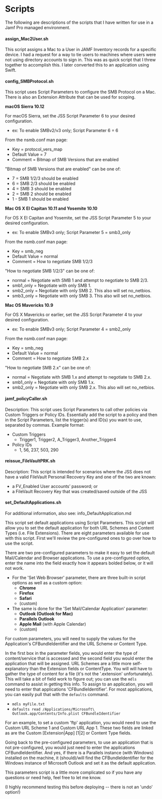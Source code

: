 Scripts
======

The following are descriptions of the scripts that I have written for use in a Jamf Pro managed environment.


#### assign_Mac2User.sh ####

This script assigns a Mac to a User in JAMF Inventory records for a specific device.  I had a request for a way to tie users to machines where users were not using directory accounts to sign in.  This was as quick script that I threw together to accomplish this.  I later converted this to an application using Swift.


#### config_SMBProtocol.sh ####

This script uses Script Parameters to configure the SMB Protocol on a Mac.  There is also an Extension Attribute that can be used for scoping.

**macOS Sierra 10.12**

For macOS Sierra, set the JSS Script Parameter 6 to your desired configuration.
* ex:  To enable SMBv2/v3 only; Script Parameter 6 = 6

From the nsmb.conf man page:
* Key = protocol_vers_map
* Default Value = 7
* Comment = Bitmap of SMB Versions that are enabled

"Bitmap of SMB Versions that are enabled" can be one of:
* 7 = SMB 1/2/3 should be enabled
* 6 = SMB 2/3 should be enabled
* 4 = SMB 3 should be enabled
* 2 = SMB 2 should be enabled
* 1 - SMB 1 should be enabled

**Mac OS X El Capitan 10.11 and Yosemite 10.10**

For OS X El Capitan and Yosemite, set the JSS Script Parameter 5 to your desired configuration.
* ex:  To enable SMBv3 only; Script Parameter 5 = smb3_only

From the nsmb.conf man page:
* Key = smb_neg
* Default Value = normal
* Comment = How to negotiate SMB 1/2/3

"How to negotiate SMB 1/2/3" can be one of:
* normal = Negotiate with SMB 1 and attempt to negotiate to SMB 2/3.
* smb1_only = Negotiate with only SMB 1.
* smb2_only = Negotiate with only SMB 2. This also will set no_netbios.
* smb3_only = Negotiate with only SMB 3. This also will set no_netbios.

**Mac OS Mavericks 10.9**

For OS X Mavericks or earlier, set the JSS Script Parameter 4 to your desired configuration.
* ex:  To enable SMBv3 only; Script Parameter 4 = smb2_only

From the nsmb.conf man page:
* Key = smb_neg
* Default Value = normal
* Comment = How to negotiate SMB 2.x

"How to negotiate SMB 2.x" can be one of:
* normal = Negotiate with SMB 1.x and attempt to negotiate to SMB 2.x.
* smb1_only = Negotiate with only SMB 1.x.
* smb2_only = Negotiate with only SMB 2.x. This also will set no_netbios.


#### jamf_policyCaller.sh ####

Description:  This script uses Script Parameters to call other policies via Custom Triggers or Policy IDs.  Essentially add the script to a policy and then in the Script Parameters, list the trigger(s) and ID(s) you want to use, separated by commas.  Example format:
* Custom Triggers
  * Trigger1, Trigger2, A_Trigger3, Another_Trigger4
* Policy IDs
  * 1, 56, 237, 503, 290


#### reissue_FileVaultPRK.sh ####

Description:  This script is intended for scenarios where the JSS does not have a valid FileVault Personal Recovery Key and one of the two are known:
* a FV_Enabled User accounts’ password; or
* a FileVault Recovery Key that was created/saved outside of the JSS


#### set_DefaultApplications.sh ####

For additional information, also see:  info_DefaultApplication.md

This script set default applications using Script Parameters.  This script will allow you to set the default application for both URL Schemes and Content Types (i.e. File Extensions).  There are eight parameters available for use with this script.  First we'll review the pre-configured ones to go over how to use the script.

There are two pre-configured parameters to make it easy to set the default Mail/Calendar and Browser applications.  To use a pre-configured option, enter the name into the field exactly how it appears bolded below, or it will not work.
* For the 'Set Web Browser' parameter, there are three built-in script options as well as a custom option:
  * **Chrome**
  * **Firefox**
  * **Safari**
  * (custom)
* The same is done for the 'Set Mail/Calendar Application' parameter:
  * **Outlook (Outlook for Mac)**
  * **Parallels Outlook**
  * **Apple Mail** (with Apple Calendar)
  * (custom)

For custom parameters, you will need to supply the values for the Application's CFBundleIdentifier and the URL Scheme or Content Type.

In the first box in the parameter fields, you would enter the type of content/service that is accessed and the second field you would enter the application that will be assigned.  URL Schemes are a little more self-explanatory than the Extension fields or ContentType.  You will will have to gather the type of content for a file (it's not the '.extension' unfortunately).  This will take a bit of field work to figure out; you can use the `mdls` command to assist in getting this info.  To assign to an application, you will need to enter that applications 'CFBundleIdentifier'.  For most applications, you can easily pull that with the `defaults` command.
* `mdls myFile.txt`
* `defaults read /Applications/Microsoft\ Outlook.app/Contents/Info.plist CFBundleIdentifier`

For an example, to set a custom 'ftp' application, you would need to use the Custom URL Scheme 1 and Custom URL App 1.  These two fields are linked as are the Custom [Extension|App] [1|2] or Content Type fields.

Going back to the pre-configured parameters, to use an application that is not pre-configured, you would just need to enter the applications CFBundleIdentifier.  And yes, if there is a Parallels instance (with Windows) installed on the machine, it (should)/will find the CFBundleIdentifier for the Windows instance of Microsoft Outlook and set it as the default application.

This parameters script is a little more complicated so if you have any questions or need help, feel free to let me know.

(I highly recommend testing this before deploying -- there is not an 'undo' option!)


